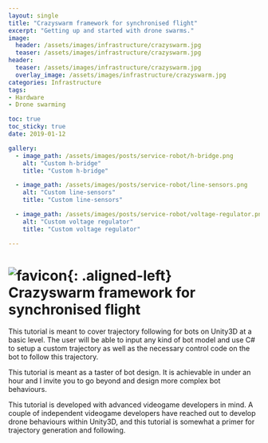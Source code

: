 ```yaml
---
layout: single
title: "Crazyswarm framework for synchronised flight"
excerpt: "Getting up and started with drone swarms."
image:
  header: /assets/images/infrastructure/crazyswarm.jpg
  teaser: /assets/images/infrastructure/crazyswarm.jpg
header:
  teaser: /assets/images/infrastructure/crazyswarm.jpg
  overlay_image: /assets/images/infrastructure/crazyswarm.jpg
categories: Infrastructure
tags:
- Hardware
- Drone swarming

toc: true
toc_sticky: true
date: 2019-01-12

gallery:
  - image_path: /assets/images/posts/service-robot/h-bridge.png
    alt: "Custom h-bridge"
    title: "Custom h-bridge"

  - image_path: /assets/images/posts/service-robot/line-sensors.png
    alt: "Custom line-sensors"
    title: "Custom line-sensors"

  - image_path: /assets/images/posts/service-robot/voltage-regulator.png
    alt: "Custom voltage regulator"
    title: "Custom voltage regulator"

---
```


# ![favicon](/assets/images/favicon.jpg){: .aligned-left} Crazyswarm framework for synchronised flight

This tutorial is meant to cover trajectory following for bots on Unity3D at a basic level. The user will be able to input any kind of bot model and use C# to setup a custom trajectory as well as the necessary control code on the bot to follow this trajectory.

This tutorial is meant as a taster of bot design. It is achievable in under an hour and I invite you to go beyond and design more complex bot behaviours.

This tutorial is developed with advanced videogame developers in mind. A couple of independent videogame developers have reached out to develop drone behaviours within Unity3D, and this tutorial is somewhat a primer for trajectory generation and following.
